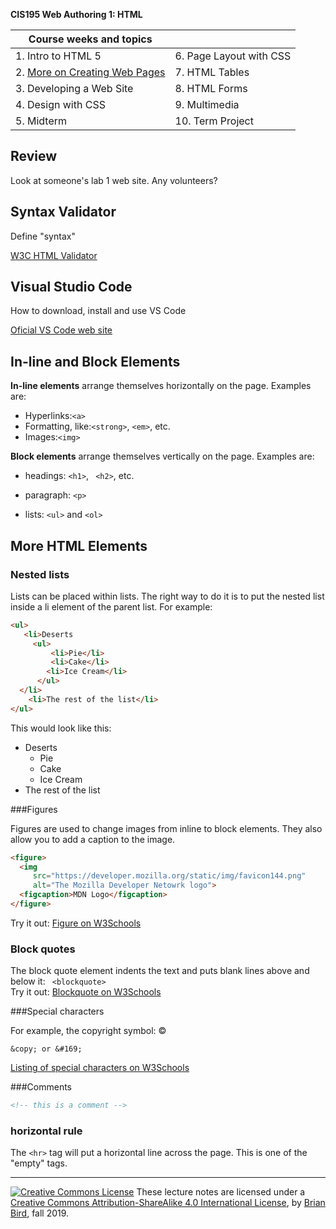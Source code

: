 **CIS195 Web Authoring 1: HTML**



| Course weeks and topics              |                         |
| ------------------------------------ | ----------------------- |
| 1. Intro to HTML 5                   | 6. Page Layout with CSS |
| 2. <u>More on Creating Web Pages</u> | 7. HTML Tables          |
| 3. Developing a Web Site             | 8. HTML Forms           |
| 4. Design with CSS                   | 9. Multimedia           |
| 5. Midterm                           | 10. Term Project        |



## Review

Look at someone's lab 1 web site. Any volunteers?



## Syntax Validator

Define "syntax"

[W3C HTML Validator](https://validator.w3.org)



## Visual Studio Code

How to download, install and use VS Code

[Oficial VS Code web site](https://code.visualstudio.com)  



## In-line and Block Elements

**In-line elements** arrange themselves horizontally on the page. Examples are:

- Hyperlinks:`<a>`
- Formatting, like:`<strong>`, `<em>`, etc.
- Images:`<img>`

**Block elements** arrange themselves vertically on the page. Examples are:

- headings: `<h1>`, ` <h2>`,  etc.

- paragraph: `<p>`

- lists: `<ul>` and `<ol>`

  

## More HTML Elements 

### Nested lists

Lists can be placed within lists. The right way to do it is to put the nested list inside a li element of the parent list. For example:

```html
<ul>
   <li>Deserts
     <ul>
         <li>Pie</li>
         <li>Cake</li>
        <li>Ice Cream</li>
      </ul>
  </li>
    <li>The rest of the list</li>
</ul>
```

This would look like this:

- Deserts
  - Pie
  - Cake
  - Ice Cream
- The rest of the list



###Figures

Figures are used to change images from inline to block elements. They also allow you to add a caption to the image.

```html
<figure>
  <img
     src="https://developer.mozilla.org/static/img/favicon144.png"
     alt="The Mozilla Developer Netowrk logo">
  <figcaption>MDN Logo</figcaption>
</figure>
```

Try it out: [Figure on W3Schools](https://www.w3schools.com/tags/tag_figure.asp)  



### Block quotes

The block quote element indents the text and puts blank lines above and below it: ` <blockquote>`  
Try it out: [Blockquote on W3Schools](https://www.w3schools.com/TAGS/tag_blockquote.asp)  



###Special characters

For example, the copyright symbol: ©

```
&copy; or &#169;
```

[Listing of special characters on W3Schools](https://www.w3schools.com/html/html_symbols.asp)  



###Comments

```html
<!-- this is a comment -->
```



### horizontal rule

The `<hr>` tag will put a horizontal line across the page. This is one of the "empty" tags.



------

[![Creative Commons License](https://i.creativecommons.org/l/by/4.0/80x15.png)](http://creativecommons.org/licenses/by-sa/4.0/) These lecture notes are licensed under a [Creative Commons Attribution-ShareAlike 4.0 International License](http://creativecommons.org/licenses/by-sa/4.0/), by [Brian Bird](https://profbird.online/), fall 2019.
